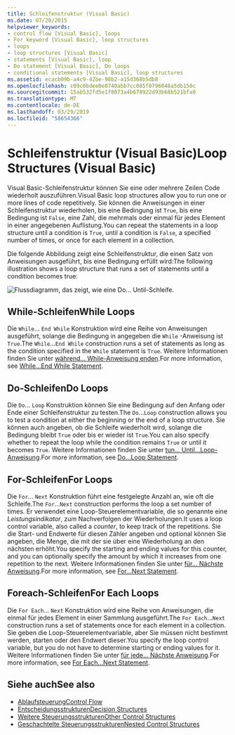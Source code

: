 ```yaml
---
title: Schleifenstruktur (Visual Basic)
ms.date: 07/20/2015
helpviewer_keywords:
- control flow [Visual Basic], loops
- For keyword [Visual Basic], loop structures
- loops
- loop structures [Visual Basic]
- statements [Visual Basic], loop
- Do statement [Visual Basic], Do loops
- conditional statements [Visual Basic], loop structures
ms.assetid: ecacb09b-a4c9-42be-98b2-a15d368b5db8
ms.openlocfilehash: c09c0bdee0e8740abb7cc085f0796048a5db150c
ms.sourcegitcommit: 15ab532fd5e1f8073a4b678922d93b68b521bfa0
ms.translationtype: MT
ms.contentlocale: de-DE
ms.lasthandoff: 03/29/2019
ms.locfileid: "58654366"
---
```

# <a name="loop-structures-visual-basic"></a><span data-ttu-id="0e119-102">Schleifenstruktur (Visual Basic)</span><span class="sxs-lookup"><span data-stu-id="0e119-102">Loop Structures (Visual Basic)</span></span>
<span data-ttu-id="0e119-103">Visual Basic-Schleifenstruktur können Sie eine oder mehrere Zeilen Code wiederholt auszuführen.</span><span class="sxs-lookup"><span data-stu-id="0e119-103">Visual Basic loop structures allow you to run one or more lines of code repetitively.</span></span> <span data-ttu-id="0e119-104">Sie können die Anweisungen in einer Schleifenstruktur wiederholen, bis eine Bedingung ist `True`, bis eine Bedingung ist `False`, eine Zahl, die mehrmals oder einmal für jedes Element in einer angegebenen Auflistung.</span><span class="sxs-lookup"><span data-stu-id="0e119-104">You can repeat the statements in a loop structure until a condition is `True`, until a condition is `False`, a specified number of times, or once for each element in a collection.</span></span>  
  
 <span data-ttu-id="0e119-105">Die folgende Abbildung zeigt eine Schleifenstruktur, die einen Satz von Anweisungen ausgeführt, bis eine Bedingung erfüllt wird:</span><span class="sxs-lookup"><span data-stu-id="0e119-105">The following illustration shows a loop structure that runs a set of statements until a condition becomes true:</span></span>  
  
 ![Flussdiagramm, das zeigt, wie eine Do... Until-Schleife.](./media/loop-structures/do-until-loop-true-condition.gif)  
  
## <a name="while-loops"></a><span data-ttu-id="0e119-107">While-Schleifen</span><span class="sxs-lookup"><span data-stu-id="0e119-107">While Loops</span></span>  
 <span data-ttu-id="0e119-108">Die `While`... `End While` Konstruktion wird eine Reihe von Anweisungen ausgeführt, solange die Bedingung in angegeben die `While` -Anweisung ist `True`.</span><span class="sxs-lookup"><span data-stu-id="0e119-108">The `While`...`End While` construction runs a set of statements as long as the condition specified in the `While` statement is `True`.</span></span> <span data-ttu-id="0e119-109">Weitere Informationen finden Sie unter [während... While-Anweisung enden](../../../../visual-basic/language-reference/statements/while-end-while-statement.md).</span><span class="sxs-lookup"><span data-stu-id="0e119-109">For more information, see [While...End While Statement](../../../../visual-basic/language-reference/statements/while-end-while-statement.md).</span></span>  
  
## <a name="do-loops"></a><span data-ttu-id="0e119-110">Do-Schleifen</span><span class="sxs-lookup"><span data-stu-id="0e119-110">Do Loops</span></span>  
 <span data-ttu-id="0e119-111">Die `Do`... `Loop` Konstruktion können Sie eine Bedingung auf den Anfang oder Ende einer Schleifenstruktur zu testen.</span><span class="sxs-lookup"><span data-stu-id="0e119-111">The `Do`...`Loop` construction allows you to test a condition at either the beginning or the end of a loop structure.</span></span> <span data-ttu-id="0e119-112">Sie können auch angeben, ob die Schleife wiederholt wird, solange die Bedingung bleibt `True` oder bis er wieder ist `True`.</span><span class="sxs-lookup"><span data-stu-id="0e119-112">You can also specify whether to repeat the loop while the condition remains `True` or until it becomes `True`.</span></span> <span data-ttu-id="0e119-113">Weitere Informationen finden Sie unter [tun... Until...Loop-Anweisung](../../../../visual-basic/language-reference/statements/do-loop-statement.md).</span><span class="sxs-lookup"><span data-stu-id="0e119-113">For more information, see [Do...Loop Statement](../../../../visual-basic/language-reference/statements/do-loop-statement.md).</span></span>  
  
## <a name="for-loops"></a><span data-ttu-id="0e119-114">For-Schleifen</span><span class="sxs-lookup"><span data-stu-id="0e119-114">For Loops</span></span>  
 <span data-ttu-id="0e119-115">Die `For`... `Next` Konstruktion führt eine festgelegte Anzahl an, wie oft die Schleife.</span><span class="sxs-lookup"><span data-stu-id="0e119-115">The `For`...`Next` construction performs the loop a set number of times.</span></span> <span data-ttu-id="0e119-116">Er verwendet eine Loop-Steuerelementvariable, die so genannte eine *Leistungsindikator*, zum Nachverfolgen der Wiederholungen.</span><span class="sxs-lookup"><span data-stu-id="0e119-116">It uses a loop control variable, also called a *counter*, to keep track of the repetitions.</span></span> <span data-ttu-id="0e119-117">Sie die Start- und Endwerte für diesen Zähler angeben und optional können Sie angeben, die Menge, die mit der sie über eine Wiederholung an den nächsten erhöht.</span><span class="sxs-lookup"><span data-stu-id="0e119-117">You specify the starting and ending values for this counter, and you can optionally specify the amount by which it increases from one repetition to the next.</span></span> <span data-ttu-id="0e119-118">Weitere Informationen finden Sie unter [für... Nächste Anweisung](../../../../visual-basic/language-reference/statements/for-next-statement.md).</span><span class="sxs-lookup"><span data-stu-id="0e119-118">For more information, see [For...Next Statement](../../../../visual-basic/language-reference/statements/for-next-statement.md).</span></span>  
  
## <a name="for-each-loops"></a><span data-ttu-id="0e119-119">Foreach-Schleifen</span><span class="sxs-lookup"><span data-stu-id="0e119-119">For Each Loops</span></span>  
 <span data-ttu-id="0e119-120">Die `For Each`... `Next` Konstruktion wird eine Reihe von Anweisungen, die einmal für jedes Element in einer Sammlung ausgeführt.</span><span class="sxs-lookup"><span data-stu-id="0e119-120">The `For Each`...`Next` construction runs a set of statements once for each element in a collection.</span></span> <span data-ttu-id="0e119-121">Sie geben die Loop-Steuerelementvariable, aber Sie müssen nicht bestimmt werden, starten oder den Endwert dieser.</span><span class="sxs-lookup"><span data-stu-id="0e119-121">You specify the loop control variable, but you do not have to determine starting or ending values for it.</span></span> <span data-ttu-id="0e119-122">Weitere Informationen finden Sie unter [für jede... Nächste Anweisung](../../../../visual-basic/language-reference/statements/for-each-next-statement.md).</span><span class="sxs-lookup"><span data-stu-id="0e119-122">For more information, see [For Each...Next Statement](../../../../visual-basic/language-reference/statements/for-each-next-statement.md).</span></span>  
  
## <a name="see-also"></a><span data-ttu-id="0e119-123">Siehe auch</span><span class="sxs-lookup"><span data-stu-id="0e119-123">See also</span></span>
- [<span data-ttu-id="0e119-124">Ablaufsteuerung</span><span class="sxs-lookup"><span data-stu-id="0e119-124">Control Flow</span></span>](../../../../visual-basic/programming-guide/language-features/control-flow/index.md)
- [<span data-ttu-id="0e119-125">Entscheidungsstrukturen</span><span class="sxs-lookup"><span data-stu-id="0e119-125">Decision Structures</span></span>](../../../../visual-basic/programming-guide/language-features/control-flow/decision-structures.md)
- [<span data-ttu-id="0e119-126">Weitere Steuerungsstrukturen</span><span class="sxs-lookup"><span data-stu-id="0e119-126">Other Control Structures</span></span>](../../../../visual-basic/programming-guide/language-features/control-flow/other-control-structures.md)
- [<span data-ttu-id="0e119-127">Geschachtelte Steuerungsstrukturen</span><span class="sxs-lookup"><span data-stu-id="0e119-127">Nested Control Structures</span></span>](../../../../visual-basic/programming-guide/language-features/control-flow/nested-control-structures.md)
